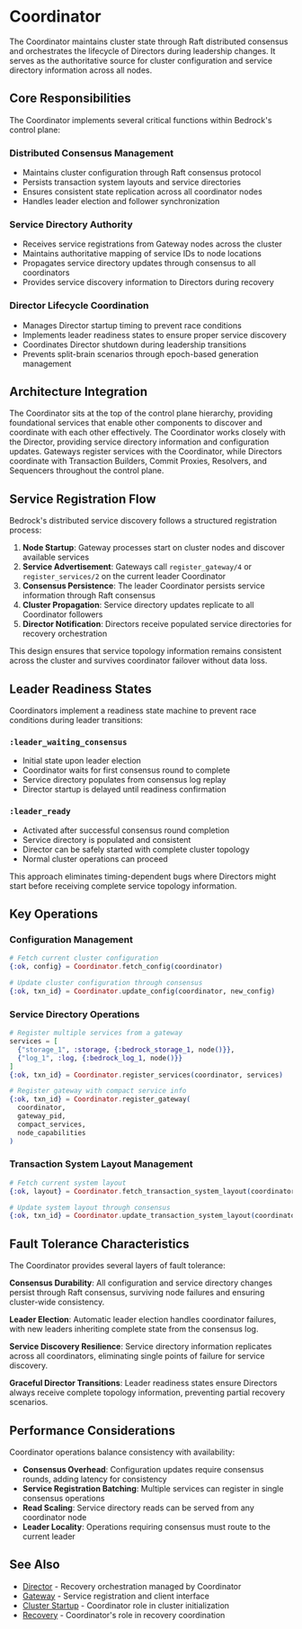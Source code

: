 # Coordinator

The Coordinator maintains cluster state through Raft distributed consensus and orchestrates the lifecycle of Directors during leadership changes. It serves as the authoritative source for cluster configuration and service directory information across all nodes.

## Core Responsibilities

The Coordinator implements several critical functions within Bedrock's control plane:

### Distributed Consensus Management

- Maintains cluster configuration through Raft consensus protocol
- Persists transaction system layouts and service directories
- Ensures consistent state replication across all coordinator nodes
- Handles leader election and follower synchronization

### Service Directory Authority

- Receives service registrations from Gateway nodes across the cluster
- Maintains authoritative mapping of service IDs to node locations
- Propagates service directory updates through consensus to all coordinators
- Provides service discovery information to Directors during recovery

### Director Lifecycle Coordination

- Manages Director startup timing to prevent race conditions
- Implements leader readiness states to ensure proper service discovery
- Coordinates Director shutdown during leadership transitions
- Prevents split-brain scenarios through epoch-based generation management

## Architecture Integration

The Coordinator sits at the top of the control plane hierarchy, providing foundational services that enable other components to discover and coordinate with each other effectively. The Coordinator works closely with the Director, providing service directory information and configuration updates. Gateways register services with the Coordinator, while Directors coordinate with Transaction Builders, Commit Proxies, Resolvers, and Sequencers throughout the control plane.

## Service Registration Flow

Bedrock's distributed service discovery follows a structured registration process:

1. **Node Startup**: Gateway processes start on cluster nodes and discover available services
2. **Service Advertisement**: Gateways call `register_gateway/4` or `register_services/2` on the current leader Coordinator
3. **Consensus Persistence**: The leader Coordinator persists service information through Raft consensus
4. **Cluster Propagation**: Service directory updates replicate to all Coordinator followers
5. **Director Notification**: Directors receive populated service directories for recovery orchestration

This design ensures that service topology information remains consistent across the cluster and survives coordinator failover without data loss.

## Leader Readiness States

Coordinators implement a readiness state machine to prevent race conditions during leader transitions:

### `:leader_waiting_consensus`

- Initial state upon leader election
- Coordinator waits for first consensus round to complete
- Service directory populates from consensus log replay
- Director startup is delayed until readiness confirmation

### `:leader_ready`

- Activated after successful consensus round completion
- Service directory is populated and consistent
- Director can be safely started with complete cluster topology
- Normal cluster operations can proceed

This approach eliminates timing-dependent bugs where Directors might start before receiving complete service topology information.

## Key Operations

### Configuration Management

```elixir
# Fetch current cluster configuration
{:ok, config} = Coordinator.fetch_config(coordinator)

# Update cluster configuration through consensus
{:ok, txn_id} = Coordinator.update_config(coordinator, new_config)
```

### Service Directory Operations

```elixir
# Register multiple services from a gateway
services = [
  {"storage_1", :storage, {:bedrock_storage_1, node()}},
  {"log_1", :log, {:bedrock_log_1, node()}}
]
{:ok, txn_id} = Coordinator.register_services(coordinator, services)

# Register gateway with compact service info
{:ok, txn_id} = Coordinator.register_gateway(
  coordinator, 
  gateway_pid, 
  compact_services, 
  node_capabilities
)
```

### Transaction System Layout Management

```elixir
# Fetch current system layout
{:ok, layout} = Coordinator.fetch_transaction_system_layout(coordinator)

# Update system layout through consensus
{:ok, txn_id} = Coordinator.update_transaction_system_layout(coordinator, layout)
```

## Fault Tolerance Characteristics

The Coordinator provides several layers of fault tolerance:

**Consensus Durability**: All configuration and service directory changes persist through Raft consensus, surviving node failures and ensuring cluster-wide consistency.

**Leader Election**: Automatic leader election handles coordinator failures, with new leaders inheriting complete state from the consensus log.

**Service Discovery Resilience**: Service directory information replicates across all coordinators, eliminating single points of failure for service discovery.

**Graceful Director Transitions**: Leader readiness states ensure Directors always receive complete topology information, preventing partial recovery scenarios.

## Performance Considerations

Coordinator operations balance consistency with availability:

- **Consensus Overhead**: Configuration updates require consensus rounds, adding latency for consistency
- **Service Registration Batching**: Multiple services can register in single consensus operations
- **Read Scaling**: Service directory reads can be served from any coordinator node
- **Leader Locality**: Operations requiring consensus must route to the current leader

## See Also

- [Director](director.md) - Recovery orchestration managed by Coordinator
- [Gateway](../infrastructure/gateway.md) - Service registration and client interface  
- [Cluster Startup](../../deep-dives/cluster-startup.md) - Coordinator role in cluster initialization
- [Recovery](../../deep-dives/recovery.md) - Coordinator's role in recovery coordination
